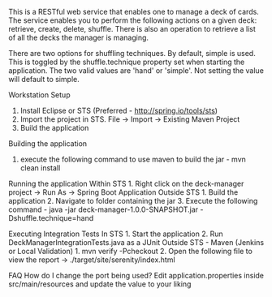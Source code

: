 This is a RESTful web service that enables one to manage a deck of cards. The service enables you to perform the following actions on a given deck: retrieve, create, delete, shuffle. There is also an operation to retrieve a list of all the decks the manager is managing.

There are two options for shuffling techniques. By default, simple is used. This is toggled by the shuffle.technique property set when starting the application. The two valid values are 'hand' or 'simple'. Not setting the value will default to simple.

Workstation Setup
   1. Install Eclipse or STS (Preferred - http://spring.io/tools/sts)
   2. Import the project in STS. File -> Import -> Existing Maven Project
   3. Build the application

Building the application
   1. execute the following command to use maven to build the jar - mvn clean install

Running the application
   Within STS
      1. Right click on the deck-manager project -> Run As -> Spring Boot Application
   Outside STS
      1. Build the application
      2. Navigate to folder containing the jar
      3. Execute the following command - java -jar deck-manager-1.0.0-SNAPSHOT.jar -Dshuffle.technique=hand

Executing Integration Tests
   In STS
      1. Start the application
      2. Run DeckManagerIntegrationTests.java as a JUnit
   Outside STS - Maven (Jenkins or Local Validation)
      1. mvn verify -Pcheckout
      2. Open the following file to view the report -> ./target/site/serenity/index.html
 
 
 FAQ
 How do I change the port being used?
    Edit application.properties inside src/main/resources and update the value to your liking
 